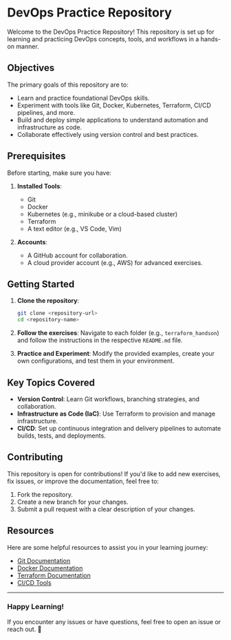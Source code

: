 # DevOps Practice Repository

Welcome to the DevOps Practice Repository! This repository is set up for learning and practicing DevOps concepts, tools, and workflows in a hands-on manner.

## Objectives

The primary goals of this repository are to:

- Learn and practice foundational DevOps skills.
- Experiment with tools like Git, Docker, Kubernetes, Terraform, CI/CD pipelines, and more.
- Build and deploy simple applications to understand automation and infrastructure as code.
- Collaborate effectively using version control and best practices.

## Prerequisites

Before starting, make sure you have:

1. **Installed Tools**:
   - Git
   - Docker
   - Kubernetes (e.g., minikube or a cloud-based cluster)
   - Terraform
   - A text editor (e.g., VS Code, Vim)

2. **Accounts**:
   - A GitHub account for collaboration.
   - A cloud provider account (e.g., AWS) for advanced exercises.

## Getting Started

1. **Clone the repository**:
   ```bash
   git clone <repository-url>
   cd <repository-name>
   ```

2. **Follow the exercises**:
   Navigate to each folder (e.g., `terraform_handson`) and follow the instructions in the respective `README.md` file.

3. **Practice and Experiment**:
   Modify the provided examples, create your own configurations, and test them in your environment.

## Key Topics Covered

- **Version Control**: Learn Git workflows, branching strategies, and collaboration.
- **Infrastructure as Code (IaC)**: Use Terraform to provision and manage infrastructure.
- **CI/CD**: Set up continuous integration and delivery pipelines to automate builds, tests, and deployments.

## Contributing

This repository is open for contributions! If you'd like to add new exercises, fix issues, or improve the documentation, feel free to:

1. Fork the repository.
2. Create a new branch for your changes.
3. Submit a pull request with a clear description of your changes.

## Resources

Here are some helpful resources to assist you in your learning journey:

- [Git Documentation](https://git-scm.com/doc)
- [Docker Documentation](https://docs.docker.com/)
- [Terraform Documentation](https://developer.hashicorp.com/terraform/docs)
- [CI/CD Tools](https://docs.github.com/en/actions)

---

### Happy Learning!

If you encounter any issues or have questions, feel free to open an issue or reach out. 🚀
